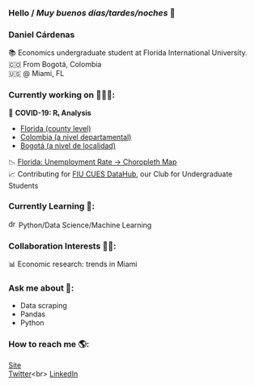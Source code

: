 ### Hello / _Muy buenos días/tardes/noches_ 👋

### **Daniel Cárdenas**

📚 Economics undergraduate student at Florida International University.<br>
🇨🇴 From Bogotá, Colombia<br>
🇺🇸 @ Miami, FL<br>

### Currently working on 👨🏻‍💻:

🦠 **COVID-19: Rₜ Analysis**

- [Florida (county level)](https://danielcs88.github.io/covid-19.html)
- [Colombia (a nivel departamental)](https://danielcs88.github.io/Colombia%20R_t.html)
- [Bogotá (a nivel de localidad)](https://danielcs88.github.io/Bogota_Rt.html)

📉 [Florida: Unemployment Rate -> Choropleth Map](https://danielcs88.github.io/cues/fl_county_unemp_map.html)<br>
📈 Contributing for [FIU CUES DataHub](https://fiueconomicdashboard.com/), our Club for Undergraduate Students<br>

### Currently Learning 🌱:

<img src="https://upload.wikimedia.org/wikipedia/commons/c/c3/Python-logo-notext.svg" alt="drawing" width="16"/> Python/Data Science/Machine Learning

### Collaboration Interests 🤝🏼:

📊 Economic research: trends in Miami

### Ask me about 💬:

- Data scraping
- Pandas
- Python

### How to reach me 🌎:

[Site](https://danielcs88.github.io/)<br>
[Twitter](https://twitter.com/DanielCardenas_)<br>
[LinkedIn](https://www.linkedin.com/in/danielcs88/)

<!-- - 😄 Pronouns: ...-->
<!--- 🤔 I’m looking for help with: -->
